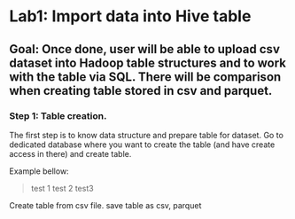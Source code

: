 # Lab1: Import data into Hive table

## Goal: Once done, user will be able to upload csv dataset into Hadoop table structures and to work with the table via SQL. There will be comparison when creating table stored in csv and parquet. 

### Step 1: Table creation.
The first step is to know data structure and prepare table for dataset. Go to dedicated database where you want to create the table (and have create access in there) and create table. 

Example bellow: 

> test 1
> test 2
> test3

Create table from csv file. 
save table as csv, parquet
